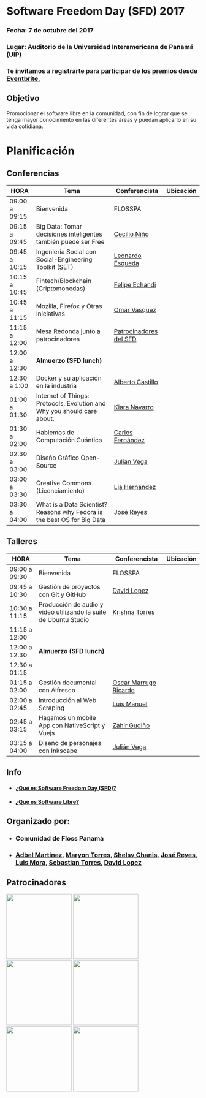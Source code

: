 # Software Freedom Day (SFD)  2017

### Fecha:  7 de octubre del 2017
### Lugar: Auditorio de la Universidad Interamericana de Panamá (UIP)

### Te invitamos a registrarte para participar de los premios desde [Eventbrite.](https://www.eventbrite.com/e/software-freedom-day-tickets-38042449992)


## Objetivo
Promocionar el software libre en la comunidad, 
con fin de lograr que se tenga mayor conocimiento en las 
diferentes áreas y puedan aplicarlo en su vida cotidiana.



# Planificación

## Conferencias
|     HORA      |                                Tema                                  |  Conferencista | Ubicación|
|---------------|----------------------------------------------------------------------|----------------|----------|
| 09:00 a 09:15 | Bienvenida                                                           | FLOSSPA        |          |
| 09:15 a 09:45 | Big Data: Tomar decisiones inteligentes también puede ser Free | [Cecilio Niño](https://pa.linkedin.com/in/cecilio-niño-aa778a39) ||
| 09:45 a 10:15 | Ingeniería Social con Social-Engineering Toolkit (SET) | [Leonardo Esqueda](https://github.com/ShaoranD3) ||
| 10:15 a 10:45 | Fintech/Blockchain (Criptomonedas)| [Felipe Echandi ]() ||
| 10:45 a 11:15 | Mozilla, Firefox y Otras Iniciativas | [Omar Vasquez](https://mozillians.org/es/u/omar.vasquezlima/) ||
| 11:15 a 12:00 | Mesa Redonda junto a patrocinadores |[Patrocinadores del SFD]()||
| 12:00 a 12:30 | __Almuerzo (SFD lunch)__ |||
| 12:30 a 1:00  | Docker y su aplicación en la industria |[Alberto Castillo](http://albertocg.com/)|| 
| 01:00 a 01:30 | Internet of Things: Protocols, Evolution and Why you should care about. | [Kiara Navarro](https://www.kiaranavarro.com/)||
| 01:30 a 02:00 | Hablemos de Computación Cuántica| [Carlos Fernández]()||
| 02:30 a 03:00 | Diseño Gráfico Open-Source | [Julián Vega](http://www.arpiasoftware.com/)| 
| 03:00 a 03:30 | Creative Commons (Licenciamiento)|[Lia Hernández]()||  
| 03:30 a 04:00 | What is a Data Scientist? Reasons why Fedora is the best OS for Big Data | [José Reyes](https://github.com/yosef7/) ||

## Talleres
|     HORA      |                                Tema                                  |  Conferencista | Ubicación|
|---------------|----------------------------------------------------------------------|----------------|----------|
| 09:00 a 09:30| Bienvenida                                                           | FLOSSPA        |          |
| 09:45 a 10:30 | Gestión de proyectos con Git y GitHub| [David Lopez](https://twitter.com/David25LO?lang=es) ||
| 10:30 a 11:15 | Producción de audio y video utilizando la suite de Ubuntu Studio | [Krishna Torres]() ||
| 11:15 a 12:00 |  |  ||
| 12:00 a 12:30 | __Almuerzo (SFD lunch)__ |||
| 12:30 a 01:15 |  |  ||
| 01:15 a 02:00 | Gestión documental con Alfresco | [Oscar Marrugo Ricardo](https://pa.linkedin.com/in/oscar-marrugo-ricardo-a558a573) ||
| 02:00 a 02:45 | Introducción al Web Scraping| [Luis Manuel](https://github.com/blackfile) ||
| 02:45 a 03:15 | Hagamos un mobile App con NativeScript y Vuejs | [Zahir Gudiño](https://twitter.com/zgudino?lang=es)|| 
| 03:15 a 04:00 | Diseño de personajes con Inkscape | [Julián Vega](http://www.arpiasoftware.com/) ||


## Info 
- #### [¿Qué es Software Freedom Day (SFD)?](/info/whatSFD.md)
- #### [¿Qué es Software Libre?](/info/whatis.md)

## Organizado por:
- ### Comunidad de Floss Panamá
- ### [Adbel Martinez](https://twitter.com/abdelgmartinezl), [Maryon Torres](https://twitter.com/maryitotr), [Shelsy Chanis](https://twitter.com/shelsxacm), [José Reyes](https://yoseft7.wordpress.com/), [Luis Mora](), [Sebastian Torres](), [David Lopez](https://twitter.com/David25LO?lang=es)

## Patrocinadores

<img src="http://portal.uip.edu.pa/login-cedula/images/logo.png" width="170"> <img src="http://www.elconix.com/wp-content/uploads/2014/05/logo_elconix.png" width="170"> <img src="https://upload.wikimedia.org/wikipedia/commons/thumb/0/09/Fedora_logo_and_wordmark.svg/320px-Fedora_logo_and_wordmark.svg.png" width="170"> <img src="https://www.drupal.org/files/Rootstack_0.png" width="170"> <img src="http://ehacking.com.bo/wp-content/uploads/2015/05/nlogoEHC.png" width="170"> <img src="https://tokenmarket.net/blockchain/ethereum/assets/decent-bet/logo_big.png" width="170"> 


